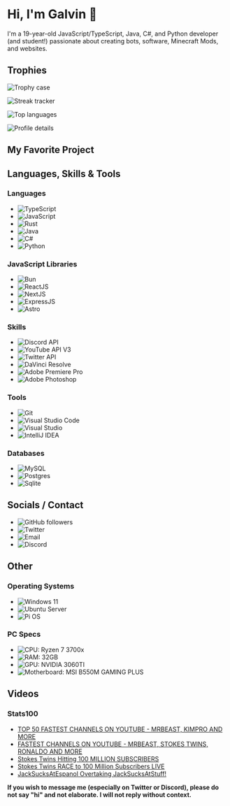 # Hi, I'm Galvin 👋

I'm a 19-year-old JavaScript/TypeScript, Java, C#, and Python developer (and student!) passionate about creating bots, software, Minecraft Mods, and websites.

## Trophies
![Trophy case](https://github-profile-trophy.vercel.app/?username=GalvinPython&theme=radical&no-bg=true&no-frame=true&column=6)

![Streak tracker](https://github-readme-streak-stats.herokuapp.com/?user=GalvinPython&theme=highcontrast&background=0d1117&ring=FFFFFF&fire=FFFFFF&currStreakLabel=DDDDDD&sideLabels=EBEBEB&dates=EBEBEB)

![Top languages](https://github-readme-stats.vercel.app/api/top-langs/?username=GalvinPython&layout=compact&bg_color=0d1117&text_color=EBEBEB&title_color=FFF&langs_count=6)

![Profile details](https://github-profile-summary-cards.vercel.app/api/cards/profile-details?username=galvinpython&theme=github)

## My Favorite Project
<!--[![Working on JSALStats](https://github-readme-stats.vercel.app/api/pin/?username=GalvinPython&repo=JSALStats&bg_color=0d1117&text_color=EBEBEB&title_color=FFF)](https://github.com/GalvinPython/jsalstats)-->

## Languages, Skills & Tools
<!-- Dear Microsoft, thanks for removing your icons from simpleicons making these badges look weird 👍 -->
### Languages
- ![TypeScript](https://img.shields.io/badge/typescript-3178C6?style=for-the-badge&logo=typescript&logoColor=white)
- ![JavaScript](https://img.shields.io/badge/javascript-F7DF1E?style=for-the-badge&logo=javascript&logoColor=black)
- ![Rust](https://img.shields.io/badge/rust-000000?style=for-the-badge&logo=rust&logoColor=white)
- ![Java](https://img.shields.io/badge/Java-FF1464.svg?style=for-the-badge&logo=eclipseadoptium&logoColor=white)
- ![C#](https://custom-icon-badges.demolab.com/badge/C%23-512BD4.svg?style=for-the-badge&logo=csharp&logoColor=white)
- ![Python](https://img.shields.io/badge/Python-FFD43B?style=for-the-badge&logo=python&logoColor=black)

### JavaScript Libraries
- ![Bun](https://img.shields.io/badge/bun-000000?style=for-the-badge&logo=bun&logoColor=white)
- ![ReactJS](https://img.shields.io/badge/react-61DAFB.svg?style=for-the-badge&logo=react&logoColor=black)
- ![NextJS](https://img.shields.io/badge/next.js-000000.svg?style=for-the-badge&logo=nextdotjs&logoColor=white)
- ![ExpressJS](https://img.shields.io/badge/express.js-000000.svg?style=for-the-badge&logo=express&logoColor=white)
- ![Astro](https://img.shields.io/badge/astro-BC52EE.svg?style=for-the-badge&logo=astro&logoColor=white)

### Skills
- ![Discord API](https://img.shields.io/badge/Discord%20api-5865F2.svg?style=for-the-badge&logo=discord&logoColor=white)
- ![YouTube API V3](https://img.shields.io/badge/youtube%20api-FF0000?style=for-the-badge&logo=youtube&logoColor=white)
- ![Twitter API](https://img.shields.io/badge/X%20(Twitter)%20API-000000.svg?style=for-the-badge&logo=x&logoColor=white)
- ![DaVinci Resolve](https://img.shields.io/badge/davinci%20resolve-233A51.svg?style=for-the-badge&logo=davinciresolve&logoColor=white)
- ![Adobe Premiere Pro](https://custom-icon-badges.demolab.com/badge/Adobe%20Premiere%20Pro-9999FF.svg?style=for-the-badge&logo=adobepremierepro&logoColor=white)
- ![Adobe Photoshop](https://custom-icon-badges.demolab.com/badge/Adobe%20Photoshop-31A8FF.svg?style=for-the-badge&logo=adobephotoshop&logoColor=white)

### Tools
- ![Git](https://img.shields.io/badge/git-%23F05033.svg?style=for-the-badge&logo=git&logoColor=white)
- ![Visual Studio Code](https://custom-icon-badges.demolab.com/badge/visual%20studio%20code-007ACC.svg?style=for-the-badge&logo=visualstudiocode&logoColor=white)
- ![Visual Studio](https://custom-icon-badges.demolab.com/badge/visual%20studio-5C2D91.svg?style=for-the-badge&logo=visualstudio&logoColor=white)
- ![IntelliJ IDEA](https://img.shields.io/badge/intellij%20idea-000000.svg?style=for-the-badge&logo=intellijidea&logoColor=white)

### Databases
- ![MySQL](https://img.shields.io/badge/MySQL-4479A1?style=for-the-badge&logo=mysql&logoColor=fff)
- ![Postgres](https://img.shields.io/badge/Postgres-%23316192.svg?style=for-the-badge&logo=postgresql&logoColor=white)
- ![Sqlite](https://img.shields.io/badge/SQLite-%2307405e.svg?style=for-the-badge&logo=sqlite&logoColor=white)

## Socials / Contact
- ![GitHub followers](https://img.shields.io/github/followers/galvinpython?style=for-the-badge)
- ![Twitter](https://img.shields.io/badge/X%20(Twitter)-ReallyGalvin-000000?style=for-the-badge&logo=x&logoColor=white)
- ![Email](https://img.shields.io/badge/Email-galvinpython@gmail.com-D14836?style=for-the-badge&logo=gmail&logoColor=white)
- ![Discord](https://img.shields.io/badge/Discord-imgalvin-5865F2.svg?style=for-the-badge&logo=discord&logoColor=white)

## Other

### Operating Systems
- ![Windows 11](https://custom-icon-badges.demolab.com/badge/Windows%2011-0078D4.svg?style=for-the-badge&logo=windows11&logoColor=white)
- ![Ubuntu Server](https://img.shields.io/badge/ubuntu%20server-E95420.svg?style=for-the-badge&logo=ubuntu&logoColor=white)
- ![Pi OS](https://img.shields.io/badge/Pi%20OS-A22846.svg?style=for-the-badge&logo=raspberrypi&logoColor=white)

### PC Specs
- ![CPU: Ryzen 7 3700x](https://img.shields.io/badge/CPU-Ryzen%207%203700x-ED1C24.svg?style=for-the-badge&logo=amd&logoColor=white)
- ![RAM: 32GB](https://img.shields.io/badge/RAM-32GB-000000.svg?style=for-the-badge&logo=corsair&logoColor=white)
- ![GPU: NVIDIA 3060TI](https://img.shields.io/badge/GPU-NVIDIA%203060TI-76B900.svg?style=for-the-badge&logo=nvidia&logoColor=white)
- ![Motherboard: MSI B550M GAMING PLUS](https://img.shields.io/badge/Motherboard-MSI%20B550M%20GAMING%20PLUS-FF0000.svg?style=for-the-badge&logo=msi&logoColor=white)

## Videos
### Stats100
<!-- YOUTUBE:START -->
- [TOP 50 FASTEST CHANNELS ON YOUTUBE - MRBEAST, KIMPRO AND MORE](https://www.youtube.com/watch?v=51au1DzjyoU)
- [FASTEST CHANNELS ON YOUTUBE - MRBEAST, STOKES TWINS, RONALDO AND MORE](https://www.youtube.com/watch?v=D_4b7GbapMM)
- [Stokes Twins Hitting 100 MILLION SUBSCRIBERS](https://www.youtube.com/watch?v=E2sfYt6fR4k)
- [Stokes Twins RACE to 100 Million Subscribers LIVE](https://www.youtube.com/watch?v=PPfZ8_a1L_Y)
- [JackSucksAtEspanol Overtaking JackSucksAtStuff!](https://www.youtube.com/watch?v=pk3ZNfx-ejA)
<!-- YOUTUBE:END -->

**If you wish to message me (especially on Twitter or Discord), please do not say "hi" and not elaborate. I will not reply without context.**
